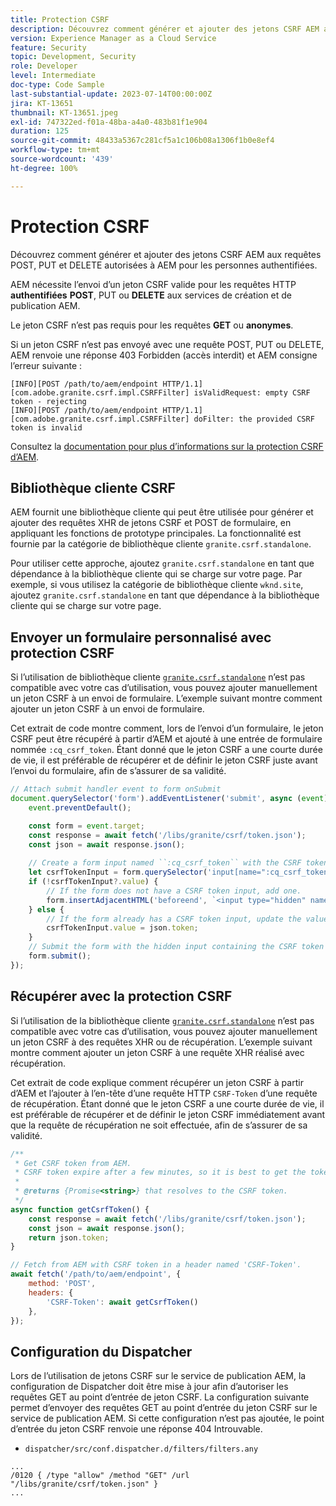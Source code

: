 ```yaml
---
title: Protection CSRF
description: Découvrez comment générer et ajouter des jetons CSRF AEM aux requêtes POST, PUT et DELETE autorisées à AEM pour les personnes authentifiées.
version: Experience Manager as a Cloud Service
feature: Security
topic: Development, Security
role: Developer
level: Intermediate
doc-type: Code Sample
last-substantial-update: 2023-07-14T00:00:00Z
jira: KT-13651
thumbnail: KT-13651.jpeg
exl-id: 747322ed-f01a-48ba-a4a0-483b81f1e904
duration: 125
source-git-commit: 48433a5367c281cf5a1c106b08a1306f1b0e8ef4
workflow-type: tm+mt
source-wordcount: '439'
ht-degree: 100%

---
```


# Protection CSRF

Découvrez comment générer et ajouter des jetons CSRF AEM aux requêtes POST, PUT et DELETE autorisées à AEM pour les personnes authentifiées.

AEM nécessite l’envoi d’un jeton CSRF valide pour les requêtes HTTP __authentifiées__ __POST__, PUT ou __DELETE__ aux services de création et de publication AEM.

Le jeton CSRF n’est pas requis pour les requêtes __GET__ ou __anonymes__.

Si un jeton CSRF n’est pas envoyé avec une requête POST, PUT ou DELETE, AEM renvoie une réponse 403 Forbidden (accès interdit) et AEM consigne l’erreur suivante :

```log
[INFO][POST /path/to/aem/endpoint HTTP/1.1][com.adobe.granite.csrf.impl.CSRFFilter] isValidRequest: empty CSRF token - rejecting
[INFO][POST /path/to/aem/endpoint HTTP/1.1][com.adobe.granite.csrf.impl.CSRFFilter] doFilter: the provided CSRF token is invalid
```

Consultez la [documentation pour plus d’informations sur la protection CSRF d’AEM](https://experienceleague.adobe.com/docs/experience-manager-65/developing/introduction/csrf-protection.html?lang=fr).


## Bibliothèque cliente CSRF

AEM fournit une bibliothèque cliente qui peut être utilisée pour générer et ajouter des requêtes XHR de jetons CSRF et POST de formulaire, en appliquant les fonctions de prototype principales. La fonctionnalité est fournie par la catégorie de bibliothèque cliente `granite.csrf.standalone`.

Pour utiliser cette approche, ajoutez `granite.csrf.standalone` en tant que dépendance à la bibliothèque cliente qui se charge sur votre page. Par exemple, si vous utilisez la catégorie de bibliothèque cliente `wknd.site`, ajoutez `granite.csrf.standalone` en tant que dépendance à la bibliothèque cliente qui se charge sur votre page.

## Envoyer un formulaire personnalisé avec protection CSRF

Si l’utilisation de bibliothèque cliente [`granite.csrf.standalone`](#csrf-client-library) n’est pas compatible avec votre cas d’utilisation, vous pouvez ajouter manuellement un jeton CSRF à un envoi de formulaire. L’exemple suivant montre comment ajouter un jeton CSRF à un envoi de formulaire.

Cet extrait de code montre comment, lors de l’envoi d’un formulaire, le jeton CSRF peut être récupéré à partir d’AEM et ajouté à une entrée de formulaire nommée `:cq_csrf_token`. Étant donné que le jeton CSRF a une courte durée de vie, il est préférable de récupérer et de définir le jeton CSRF juste avant l’envoi du formulaire, afin de s’assurer de sa validité.

```javascript
// Attach submit handler event to form onSubmit
document.querySelector('form').addEventListener('submit', async (event) => {
    event.preventDefault();

    const form = event.target;
    const response = await fetch('/libs/granite/csrf/token.json');
    const json = await response.json();
    
    // Create a form input named ``:cq_csrf_token`` with the CSRF token.
    let csrfTokenInput = form.querySelector('input[name=":cq_csrf_token"]');
    if (!csrfTokenInput?.value) {
        // If the form does not have a CSRF token input, add one.
        form.insertAdjacentHTML('beforeend', `<input type="hidden" name=":cq_csrf_token" value="${json.token}">`);
    } else {
        // If the form already has a CSRF token input, update the value.
        csrfTokenInput.value = json.token;
    }
    // Submit the form with the hidden input containing the CSRF token
    form.submit();
});
```

## Récupérer avec la protection CSRF

Si l’utilisation de la bibliothèque cliente [`granite.csrf.standalone`](#csrf-client-library) n’est pas compatible avec votre cas d’utilisation, vous pouvez ajouter manuellement un jeton CSRF à des requêtes XHR ou de récupération. L’exemple suivant montre comment ajouter un jeton CSRF à une requête XHR réalisé avec récupération.

Cet extrait de code explique comment récupérer un jeton CSRF à partir d’AEM et l’ajouter à l’en-tête d’une requête HTTP `CSRF-Token` d’une requête de récupération. Étant donné que le jeton CSRF a une courte durée de vie, il est préférable de récupérer et de définir le jeton CSRF immédiatement avant que la requête de récupération ne soit effectuée, afin de s’assurer de sa validité.

```javascript
/**
 * Get CSRF token from AEM.
 * CSRF token expire after a few minutes, so it is best to get the token before each request.
 * 
 * @returns {Promise<string>} that resolves to the CSRF token.
 */
async function getCsrfToken() {
    const response = await fetch('/libs/granite/csrf/token.json');
    const json = await response.json();
    return json.token;
}

// Fetch from AEM with CSRF token in a header named 'CSRF-Token'.
await fetch('/path/to/aem/endpoint', {
    method: 'POST',
    headers: {
        'CSRF-Token': await getCsrfToken()
    },
});
```

## Configuration du Dispatcher

Lors de l’utilisation de jetons CSRF sur le service de publication AEM, la configuration de Dispatcher doit être mise à jour afin d’autoriser les requêtes GET au point d’entrée de jeton CSRF. La configuration suivante permet d’envoyer des requêtes GET au point d’entrée du jeton CSRF sur le service de publication AEM. Si cette configuration n’est pas ajoutée, le point d’entrée du jeton CSRF renvoie une réponse 404 Introuvable.

* `dispatcher/src/conf.dispatcher.d/filters/filters.any`

```
...
/0120 { /type "allow" /method "GET" /url "/libs/granite/csrf/token.json" }
...
```
